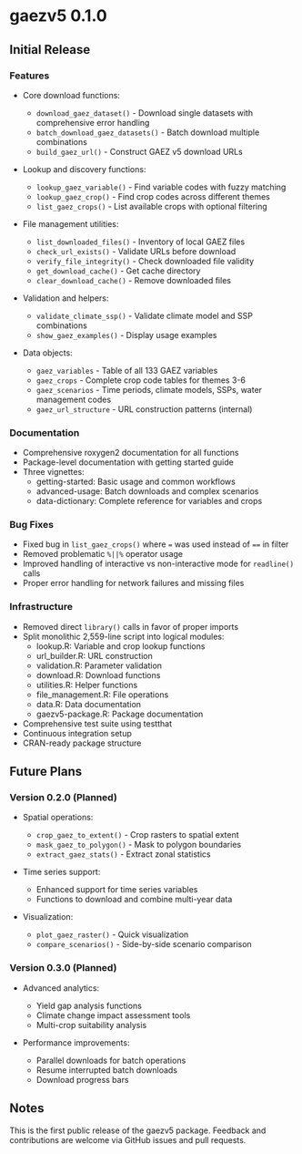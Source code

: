 # gaezv5 0.1.0

## Initial Release

### Features

* Core download functions:
  - `download_gaez_dataset()` - Download single datasets with comprehensive error handling
  - `batch_download_gaez_datasets()` - Batch download multiple combinations
  - `build_gaez_url()` - Construct GAEZ v5 download URLs

* Lookup and discovery functions:
  - `lookup_gaez_variable()` - Find variable codes with fuzzy matching
  - `lookup_gaez_crop()` - Find crop codes across different themes
  - `list_gaez_crops()` - List available crops with optional filtering

* File management utilities:
  - `list_downloaded_files()` - Inventory of local GAEZ files
  - `check_url_exists()` - Validate URLs before download
  - `verify_file_integrity()` - Check downloaded file validity
  - `get_download_cache()` - Get cache directory
  - `clear_download_cache()` - Remove downloaded files

* Validation and helpers:
  - `validate_climate_ssp()` - Validate climate model and SSP combinations
  - `show_gaez_examples()` - Display usage examples

* Data objects:
  - `gaez_variables` - Table of all 133 GAEZ variables
  - `gaez_crops` - Complete crop code tables for themes 3-6
  - `gaez_scenarios` - Time periods, climate models, SSPs, water management codes
  - `gaez_url_structure` - URL construction patterns (internal)

### Documentation

* Comprehensive roxygen2 documentation for all functions
* Package-level documentation with getting started guide
* Three vignettes:
  - getting-started: Basic usage and common workflows
  - advanced-usage: Batch downloads and complex scenarios
  - data-dictionary: Complete reference for variables and crops

### Bug Fixes

* Fixed bug in `list_gaez_crops()` where `=` was used instead of `==` in filter
* Removed problematic `%||%` operator usage
* Improved handling of interactive vs non-interactive mode for `readline()` calls
* Proper error handling for network failures and missing files

### Infrastructure

* Removed direct `library()` calls in favor of proper imports
* Split monolithic 2,559-line script into logical modules:
  - lookup.R: Variable and crop lookup functions
  - url_builder.R: URL construction
  - validation.R: Parameter validation
  - download.R: Download functions
  - utilities.R: Helper functions
  - file_management.R: File operations
  - data.R: Data documentation
  - gaezv5-package.R: Package documentation
* Comprehensive test suite using testthat
* Continuous integration setup
* CRAN-ready package structure

## Future Plans

### Version 0.2.0 (Planned)

* Spatial operations:
  - `crop_gaez_to_extent()` - Crop rasters to spatial extent
  - `mask_gaez_to_polygon()` - Mask to polygon boundaries
  - `extract_gaez_stats()` - Extract zonal statistics

* Time series support:
  - Enhanced support for time series variables
  - Functions to download and combine multi-year data

* Visualization:
  - `plot_gaez_raster()` - Quick visualization
  - `compare_scenarios()` - Side-by-side scenario comparison

### Version 0.3.0 (Planned)

* Advanced analytics:
  - Yield gap analysis functions
  - Climate change impact assessment tools
  - Multi-crop suitability analysis

* Performance improvements:
  - Parallel downloads for batch operations
  - Resume interrupted batch downloads
  - Download progress bars

## Notes

This is the first public release of the gaezv5 package. Feedback and contributions
are welcome via GitHub issues and pull requests.
